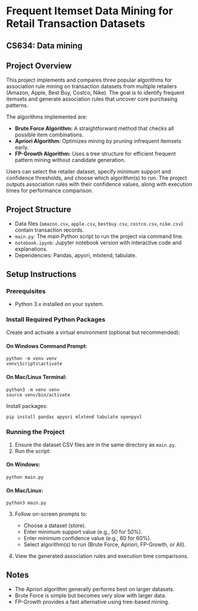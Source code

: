 # Frequent Itemset Data Mining for Retail Transaction Datasets
## CS634: Data mining

## Project Overview
This project implements and compares three popular algorithms for association rule mining on transaction datasets from multiple retailers (Amazon, Apple, Best Buy, Costco, Nike). The goal is to identify frequent itemsets and generate association rules that uncover core purchasing patterns.

The algorithms implemented are:
- **Brute Force Algorithm:** A straightforward method that checks all possible item combinations.
- **Apriori Algorithm:** Optimizes mining by pruning infrequent itemsets early.
- **FP-Growth Algorithm:** Uses a tree structure for efficient frequent pattern mining without candidate generation.

Users can select the retailer dataset, specify minimum support and confidence thresholds, and choose which algorithm(s) to run. The project outputs association rules with their confidence values, along with execution times for performance comparison.

## Project Structure
- Data files (`amazon.csv`, `apple.csv`, `bestbuy.csv`, `costco.csv`, `nike.csv`) contain transaction records.
- `main.py`: The main Python script to run the project via command line.
- `notebook.ipynb`: Jupyter notebook version with interactive code and explanations.
- Dependencies: Pandas, apyori, mlxtend, tabulate.

## Setup Instructions

### Prerequisites
- Python 3.x installed on your system.

### Install Required Python Packages
Create and activate a virtual environment (optional but recommended):

#### On Windows Command Prompt:
```
python -m venv venv
venv\Scripts\activate
```

#### On Mac/Linux Terminal:
```
python3 -m venv venv
source venv/bin/activate
```

Install packages:
```
pip install pandas apyori mlxtend tabulate openpyxl
```

### Running the Project

1. Ensure the dataset CSV files are in the same directory as `main.py`.
2. Run the script:

#### On Windows:
```
python main.py
```

#### On Mac/Linux:
```
python3 main.py
```

3. Follow on-screen prompts to:
   - Choose a dataset (store).
   - Enter minimum support value (e.g., 50 for 50%).
   - Enter minimum confidence value (e.g., 60 for 60%).
   - Select algorithm(s) to run (Brute Force, Apriori, FP-Growth, or All).

4. View the generated association rules and execution time comparisons.

## Notes
- The Apriori algorithm generally performs best on larger datasets.
- Brute Force is simple but becomes very slow with larger data.
- FP-Growth provides a fast alternative using tree-based mining.


